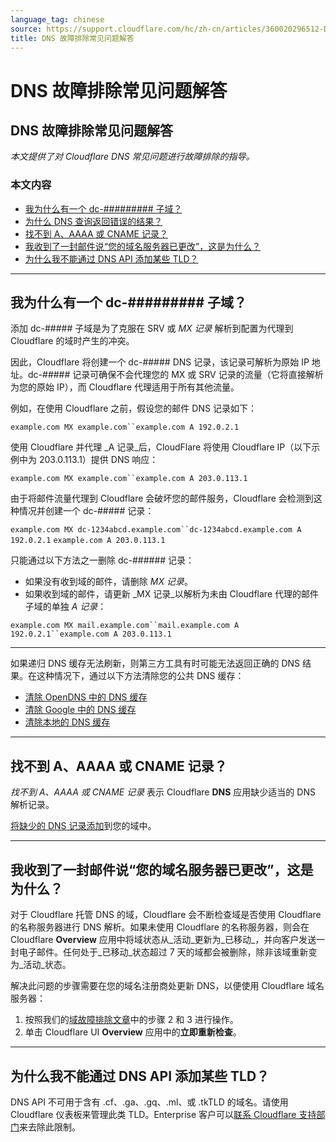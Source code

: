 ```yaml
---
language_tag: chinese
source: https://support.cloudflare.com/hc/zh-cn/articles/360020296512-DNS-%E6%95%85%E9%9A%9C%E6%8E%92%E9%99%A4%E5%B8%B8%E8%A7%81%E9%97%AE%E9%A2%98%E8%A7%A3%E7%AD%94
title: DNS 故障排除常见问题解答
---
```


# DNS 故障排除常见问题解答

## DNS 故障排除常见问题解答

_本文提供了对 Cloudflare DNS 常见问题进行故障排除的指导。_

### 本文内容

-   [我为什么有一个 dc-######### 子域？](https://support.cloudflare.com/hc/zh-cn/articles/360020296512-DNS-%E6%95%85%E9%9A%9C%E6%8E%92%E9%99%A4%E5%B8%B8%E8%A7%81%E9%97%AE%E9%A2%98%E8%A7%A3%E7%AD%94#h_84167303211544035341530)
-   [为什么 DNS 查询返回错误的结果？](https://support.cloudflare.com/hc/zh-cn/articles/360020296512-DNS-%E6%95%85%E9%9A%9C%E6%8E%92%E9%99%A4%E5%B8%B8%E8%A7%81%E9%97%AE%E9%A2%98%E8%A7%A3%E7%AD%94#h_62993872051544035354776)
-   [找不到 A、AAAA 或 CNAME 记录？](https://support.cloudflare.com/hc/zh-cn/articles/360020296512-DNS-%E6%95%85%E9%9A%9C%E6%8E%92%E9%99%A4%E5%B8%B8%E8%A7%81%E9%97%AE%E9%A2%98%E8%A7%A3%E7%AD%94#h_75993570981544035362746)
-   [我收到了一封邮件说“您的域名服务器已更改”，这是为什么？](https://support.cloudflare.com/hc/zh-cn/articles/360020296512-DNS-%E6%95%85%E9%9A%9C%E6%8E%92%E9%99%A4%E5%B8%B8%E8%A7%81%E9%97%AE%E9%A2%98%E8%A7%A3%E7%AD%94#h_752983037101544035373001)
-   [为什么我不能通过 DNS API 添加某些 TLD？](https://support.cloudflare.com/hc/zh-cn/articles/360020296512-DNS-%E6%95%85%E9%9A%9C%E6%8E%92%E9%99%A4%E5%B8%B8%E8%A7%81%E9%97%AE%E9%A2%98%E8%A7%A3%E7%AD%94#h_84167303211544035341531)

___

## 我为什么有一个 dc-######### 子域？

添加 dc-##### 子域是为了克服在 SRV 或 _MX 记录_ 解析到配置为代理到 Cloudflare 的域时产生的冲突。

因此，Cloudflare 将创建一个 dc-##### DNS 记录，该记录可解析为原始 IP 地址。dc-##### 记录可确保不会代理您的 MX 或 SRV 记录的流量（它将直接解析为您的原始 IP），而 Cloudflare 代理适用于所有其他流量。

例如，在使用 Cloudflare 之前，假设您的邮件 DNS 记录如下：

`example.com MX example.com``example.com A 192.0.2.1`

使用 Cloudflare 并代理 _A 记录_后，CloudFlare 将使用 Cloudflare IP（以下示例中为 203.0.113.1）提供 DNS 响应：

`example.com MX example.com``example.com A 203.0.113.1`

由于将邮件流量代理到 Cloudflare 会破坏您的邮件服务，Cloudflare 会检测到这种情况并创建一个 dc-##### 记录：

`example.com MX dc-1234abcd.example.com``dc-1234abcd.example.com A 192.0.2.1` `example.com A 203.0.113.1`

只能通过以下方法之一删除 dc-###### 记录：

-   如果没有收到域的邮件，请删除 _MX 记录_。
-   如果收到域的邮件，请更新 _MX 记录_以解析为未由 Cloudflare 代理的邮件子域的单独 _A 记录_：

`example.com MX mail.example.com``mail.example.com A 192.0.2.1``example.com A 203.0.113.1`

___

如果递归 DNS 缓存无法刷新，则第三方工具有时可能无法返回正确的 DNS 结果。在这种情况下，通过以下方法清除您的公共 DNS 缓存：

-   [清除 OpenDNS 中的 DNS 缓存](http://www.opendns.com/support/cache/)
-   [清除 Google 中的 DNS 缓存](https://developers.google.com/speed/public-dns/cache)
-   [清除本地的 DNS 缓存](https://documentation.cpanel.net/display/CKB/How%2BTo%2BClear%2BYour%2BDNS%2BCache)

___

## 找不到 A、AAAA 或 CNAME 记录？

_找不到 A、AAAA 或 CNAME 记录_ 表示 Cloudflare **DNS** 应用缺少适当的 DNS 解析记录。

[将缺少的 DNS 记录添加](https://developers.cloudflare.com/dns/manage-dns-records/how-to/create-dns-records)到您的域中。

___

## 我收到了一封邮件说“您的域名服务器已更改”，这是为什么？

对于 Cloudflare 托管 DNS 的域，Cloudflare 会不断检查域是否使用 Cloudflare 的名称服务器进行 DNS 解析。如果未使用 Cloudflare 的名称服务器，则会在 Cloudflare **Overview** 应用中将域状态从_活动_更新为_已移动_，并向客户发送一封电子邮件。任何处于_已移动_状态超过 7 天的域都会被删除，除非该域重新变为_活动_状态。

解决此问题的步骤需要在您的域名注册商处更新 DNS，以便使用 Cloudflare 域名服务器：

1.  按照我们的[域故障排除文章](https://support.cloudflare.com/hc/en-us/articles/221327488-Why-was-my-domain-deleted-from-Cloudflare-)中的步骤 2 和 3 进行操作。
2.  单击 Cloudflare UI **Overview** 应用中的**立即重新检查**。

___

## 为什么我不能通过 DNS API 添加某些 TLD？

DNS API 不可用于含有 .cf、.ga、.gq、.ml、或 .tkTLD 的域名。请使用 Cloudflare 仪表板来管理此类 TLD。Enterprise 客户可以[联系 Cloudflare 支持部门](https://support.cloudflare.com/hc/articles/200172476#h_4b8753c8-f422-4c74-9e8e-07026c4da730)来去除此限制。
